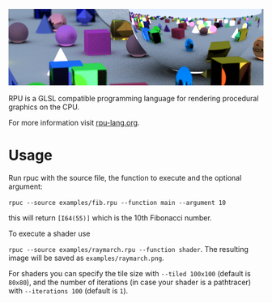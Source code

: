 ![header](../images/header.png)


RPU is a GLSL compatible programming language for rendering procedural graphics on the CPU.

For more information visit [rpu-lang.org](https://rpu-lang.org/).

# Usage

Run rpuc with the source file, the function to execute and the optional argument:

`rpuc --source examples/fib.rpu --function main --argument 10`

this will return `[I64(55)]` which is the 10th Fibonacci number.

To execute a shader use

`rpuc --source examples/raymarch.rpu --function shader`. The resulting image will be saved as `examples/raymarch.png`.

For shaders you can specify the tile size with `--tiled 100x100` (default is `80x80`), and the number of iterations (in case your shader is a pathtracer) with `--iterations 100` (default is `1`).
